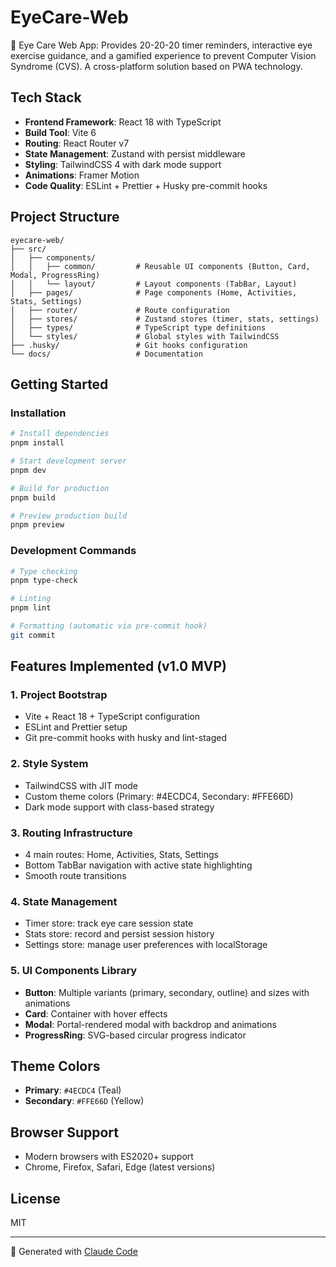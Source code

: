 # EyeCare-Web

🎯 Eye Care Web App: Provides 20-20-20 timer reminders, interactive eye exercise guidance, and a gamified experience to prevent Computer Vision Syndrome (CVS). A cross-platform solution based on PWA technology.

## Tech Stack

- **Frontend Framework**: React 18 with TypeScript
- **Build Tool**: Vite 6
- **Routing**: React Router v7
- **State Management**: Zustand with persist middleware
- **Styling**: TailwindCSS 4 with dark mode support
- **Animations**: Framer Motion
- **Code Quality**: ESLint + Prettier + Husky pre-commit hooks

## Project Structure

```
eyecare-web/
├── src/
│   ├── components/
│   │   ├── common/         # Reusable UI components (Button, Card, Modal, ProgressRing)
│   │   └── layout/         # Layout components (TabBar, Layout)
│   ├── pages/              # Page components (Home, Activities, Stats, Settings)
│   ├── router/             # Route configuration
│   ├── stores/             # Zustand stores (timer, stats, settings)
│   ├── types/              # TypeScript type definitions
│   └── styles/             # Global styles with TailwindCSS
├── .husky/                 # Git hooks configuration
└── docs/                   # Documentation
```

## Getting Started

### Installation

```bash
# Install dependencies
pnpm install

# Start development server
pnpm dev

# Build for production
pnpm build

# Preview production build
pnpm preview
```

### Development Commands

```bash
# Type checking
pnpm type-check

# Linting
pnpm lint

# Formatting (automatic via pre-commit hook)
git commit
```

## Features Implemented (v1.0 MVP)

### 1. Project Bootstrap

- Vite + React 18 + TypeScript configuration
- ESLint and Prettier setup
- Git pre-commit hooks with husky and lint-staged

### 2. Style System

- TailwindCSS with JIT mode
- Custom theme colors (Primary: #4ECDC4, Secondary: #FFE66D)
- Dark mode support with class-based strategy

### 3. Routing Infrastructure

- 4 main routes: Home, Activities, Stats, Settings
- Bottom TabBar navigation with active state highlighting
- Smooth route transitions

### 4. State Management

- Timer store: track eye care session state
- Stats store: record and persist session history
- Settings store: manage user preferences with localStorage

### 5. UI Components Library

- **Button**: Multiple variants (primary, secondary, outline) and sizes with animations
- **Card**: Container with hover effects
- **Modal**: Portal-rendered modal with backdrop and animations
- **ProgressRing**: SVG-based circular progress indicator

## Theme Colors

- **Primary**: `#4ECDC4` (Teal)
- **Secondary**: `#FFE66D` (Yellow)

## Browser Support

- Modern browsers with ES2020+ support
- Chrome, Firefox, Safari, Edge (latest versions)

## License

MIT

---

🤖 Generated with [Claude Code](https://claude.com/claude-code)

